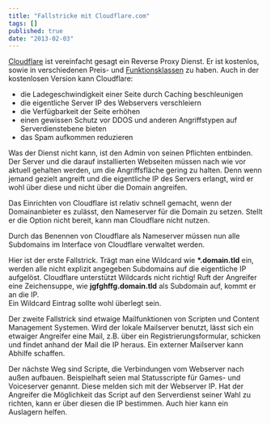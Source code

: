 ```yaml
---
title: "Fallstricke mit Cloudflare.com"
tags: []
published: true
date: "2013-02-03"
---
```


[Cloudflare](https://www.cloudflare.com/) ist vereinfacht gesagt ein Reverse Proxy Dienst. Er ist kostenlos, sowie in verschiedenen Preis- und [Funktionsklassen](https://www.cloudflare.com/plans) zu haben. Auch in der kostenlosen Version kann Cloudflare:

- die Ladegeschwindigkeit einer Seite durch Caching beschleunigen
- die eigentliche Server IP des Webservers verschleiern
- die Verfügbarkeit der Seite erhöhen
- einen gewissen Schutz vor DDOS und anderen Angriffstypen auf Serverdienstebene bieten
- das Spam aufkommen reduzieren

Was der Dienst nicht kann, ist den Admin von seinen Pflichten entbinden. Der Server und die darauf installierten Webseiten müssen nach wie vor aktuell gehalten werden, um die Angriffsfläche gering zu halten. Denn wenn jemand gezielt angreift und die eigentliche IP des Servers erlangt, wird er wohl über diese und nicht über die Domain angreifen.

Das Einrichten von Cloudflare ist relativ schnell gemacht, wenn der Domainanbieter es zulässt, den Nameserver für die Domain zu setzen. Stellt er die Option nicht bereit, kann man Cloudflare nicht nutzen.

Durch das Benennen von Cloudflare als Nameserver müssen nun alle Subdomains im Interface von Cloudflare verwaltet werden.

Hier ist der erste Fallstrick. Trägt man eine Wildcard wie **\*.domain.tld** ein, werden alle nicht explizit angegeben Subdomains auf die eigentliche IP aufgelöst. Cloudflare unterstützt Wildcards nicht richtig! Ruft der Angreifer eine Zeichensuppe, wie **jgfghffg.domain.tld** als Subdomain auf, kommt er an die IP.  
Ein Wildcard Eintrag sollte wohl überlegt sein.

Der zweite Fallstrick sind etwaige Mailfunktionen von Scripten und Content Management Systemen. Wird der lokale Mailserver benutzt, lässt sich ein etwaiger Angreifer eine Mail, z.B. über ein Registrierungsformular, schicken und findet anhand der Mail die IP heraus. Ein externer Mailserver kann Abhilfe schaffen.

Der nächste Weg sind Scripte, die Verbindungen vom Webserver nach außen aufbauen. Beispielhaft seien mal Statusscripte für Games- und Voiceserver genannt. Diese melden sich mit der Webserver IP. Hat der Angreifer die Möglichkeit das Script auf den Serverdienst seiner Wahl zu richten, kann er über diesen die IP bestimmen. Auch hier kann ein Auslagern helfen.

